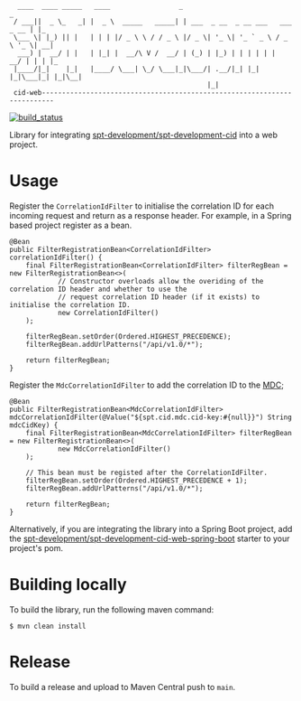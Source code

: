 ````
  ____  ____ _____   ____                 _                                  _   
 / ___||  _ \_   _| |  _ \  _____   _____| | ___  _ __  _ __ ___   ___ _ __ | |_ 
 \___ \| |_) || |   | | | |/ _ \ \ / / _ \ |/ _ \| '_ \| '_ ` _ \ / _ \ '_ \| __|
  ___) |  __/ | |   | |_| |  __/\ V /  __/ | (_) | |_) | | | | | |  __/ | | | |_ 
 |____/|_|    |_|   |____/ \___| \_/ \___|_|\___/| .__/|_| |_| |_|\___|_| |_|\__|
                                                 |_|                                           
 cid-web-------------------------------------------------------------------------
````

[![build_status](https://github.com/spt-development/spt-development-cid-web/actions/workflows/build.yml/badge.svg)](https://github.com/spt-development/spt-development-cid-web/actions)

Library for integrating [spt-development/spt-development-cid](https://github.com/spt-development/spt-development-cid)
into a web project.

Usage
=====

Register the `CorrelationIdFilter` to initialise the correlation ID for each incoming request and return as a response 
header. For example, in a Spring based project register as a bean.

    @Bean
    public FilterRegistrationBean<CorrelationIdFilter> correlationIdFilter() {
        final FilterRegistrationBean<CorrelationIdFilter> filterRegBean = new FilterRegistrationBean<>(
                // Constructor overloads allow the overiding of the correlation ID header and whether to use the 
                // request correlation ID header (if it exists) to initialise the correlation ID.
                new CorrelationIdFilter()
        );

        filterRegBean.setOrder(Ordered.HIGHEST_PRECEDENCE);
        filterRegBean.addUrlPatterns("/api/v1.0/*");

        return filterRegBean;
    }

Register the `MdcCorrelationIdFilter` to add the correlation ID to the [MDC](https://logback.qos.ch/manual/mdc.html);

    @Bean
    public FilterRegistrationBean<MdcCorrelationIdFilter> mdcCorrelationIdFilter(@Value("${spt.cid.mdc.cid-key:#{null}}") String mdcCidKey) {
        final FilterRegistrationBean<MdcCorrelationIdFilter> filterRegBean = new FilterRegistrationBean<>(
                new MdcCorrelationIdFilter()
        );

        // This bean must be registed after the CorrelationIdFilter.
        filterRegBean.setOrder(Ordered.HIGHEST_PRECEDENCE + 1);
        filterRegBean.addUrlPatterns("/api/v1.0/*");

        return filterRegBean;
    }

Alternatively, if you are integrating the library into a Spring Boot project, add the
[spt-development/spt-development-cid-web-spring-boot](https://github.com/spt-development/spt-development-cid-web-spring-boot)
starter to your project's pom.

Building locally
================

To build the library, run the following maven command:

    $ mvn clean install

Release
=======

To build a release and upload to Maven Central push to `main`.
